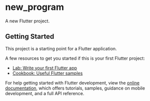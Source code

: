 # new_program

A new Flutter project.

<img align="left" image="https://user-images.githubusercontent.com/131368294/236390826-1a9daaff-75e3-4824-a1ec-17b112190838.png" width="220px">

## Getting Started

This project is a starting point for a Flutter application.

A few resources to get you started if this is your first Flutter project:

- [Lab: Write your first Flutter app](https://docs.flutter.dev/get-started/codelab)
- [Cookbook: Useful Flutter samples](https://docs.flutter.dev/cookbook)

For help getting started with Flutter development, view the
[online documentation](https://docs.flutter.dev/), which offers tutorials,
samples, guidance on mobile development, and a full API reference.
